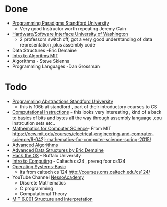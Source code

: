 # Done
- [Programming Paradigms Standford University](https://www.youtube.com/view_play_list?p=9D558D49CA734A02)
  - Very good Instructor worth repeating Jeremy Cain
- [Hardware/Software Interface University of Washington  ](https://courses.cs.washington.edu/courses/cse351/17wi/videos.html)
  - 2 professors switch off, got a very good understanding of data representation ,plus assembly code
- Data Structures -Eric Demaine
- [Intro to Algoritms MIT](https://ocw.mit.edu/courses/electrical-engineering-and-computer-science/6-006-introduction-to-algorithms-fall-2011/)
- Algorithms - Steve Skienna
- Programming Languages -Dan Grossman
# Todo
- [Programming Abstractions Standford University](https://www.youtube.com/watch?v=kMzH3tfP6f8&list=PLFE6E58F856038C69)  
  - this is 106b at standford , part of their introductory courses to CS
- [Computational Instructions](https://ocw.mit.edu/courses/electrical-engineering-and-computer-science/6-004-computation-structures-spring-2017/)  - this looks very interesting , kind of a back to basics of bits and bytes all the way through assembly language ,cpu instrcution sets etc..
- [Mathematics for Computer SCience](https://www.youtube.com/watch?v=wIq4CssPoO0&list=PLUl4u3cNGP60UlabZBeeqOuoLuj_KNphQ)- From MIT https://ocw.mit.edu/courses/electrical-engineering-and-computer-science/6-042j-mathematics-for-computer-science-spring-2015/
- [Advanced Algorithms](https://www.youtube.com/playlist?list=PL2SOU6wwxB0uP4rJgf5ayhHWgw7akUWSf)
- [Advanced Data Structures by Eric Demaine](http://courses.csail.mit.edu/6.851/spring14/lectures/)
- [Hack the OS](https://www.ops-class.org/) - Buffalo University 
- [Intro to Computing](https://www.youtube.com/watch?v=i3usO4RZ898&list=PL3swII2vlVoXiqUBV524pKEsP1iBN4UBU) - Caltech cs24 , prereq foor cs124
- [Operating Systems-Basic](https://www.youtube.com/watch?v=Hf4wvrgSHx8&list=PL3swII2vlVoVbav6FV98pidq6BsTN4u56) 
  - its from caltech cs 124 http://courses.cms.caltech.edu/cs124/
- YouTube Channel [NessoAcademy](https://www.youtube.com/channel/UCQYMhOMi_Cdj1CEAU-fv80A)
  - Discrete Mathematics
  - C programming
  - Computational Theory
- [MIT 6.001 Structure and Interpretation](https://www.youtube.com/watch?v=2Op3QLzMgSY&list=PLE18841CABEA24090)
